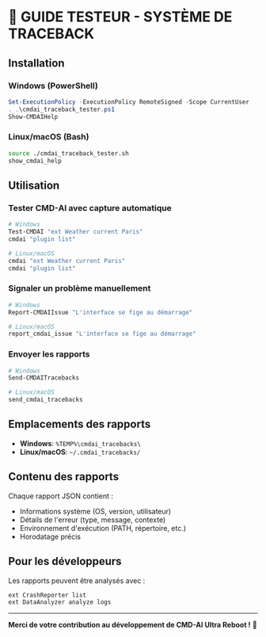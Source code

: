 # 🧪 GUIDE TESTEUR - SYSTÈME DE TRACEBACK

## Installation

### Windows (PowerShell)
```powershell
Set-ExecutionPolicy -ExecutionPolicy RemoteSigned -Scope CurrentUser
. .\cmdai_traceback_tester.ps1
Show-CMDAIHelp
```

### Linux/macOS (Bash)
```bash
source ./cmdai_traceback_tester.sh
show_cmdai_help
```

## Utilisation

### Tester CMD-AI avec capture automatique
```bash
# Windows
Test-CMDAI "ext Weather current Paris"
cmdai "plugin list"

# Linux/macOS  
cmdai "ext Weather current Paris"
cmdai "plugin list"
```

### Signaler un problème manuellement
```bash
# Windows
Report-CMDAIIssue "L'interface se fige au démarrage"

# Linux/macOS
report_cmdai_issue "L'interface se fige au démarrage"
```

### Envoyer les rapports
```bash
# Windows
Send-CMDAITracebacks

# Linux/macOS
send_cmdai_tracebacks
```

## Emplacements des rapports

- **Windows**: `%TEMP%\cmdai_tracebacks\`
- **Linux/macOS**: `~/.cmdai_tracebacks/`

## Contenu des rapports

Chaque rapport JSON contient :
- Informations système (OS, version, utilisateur)
- Détails de l'erreur (type, message, contexte)
- Environnement d'exécution (PATH, répertoire, etc.)
- Horodatage précis

## Pour les développeurs

Les rapports peuvent être analysés avec :
```bash
ext CrashReporter list
ext DataAnalyzer analyze logs
```

---
**Merci de votre contribution au développement de CMD-AI Ultra Reboot !** 🙏
